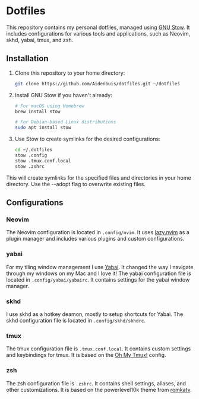 # Dotfiles

This repository contains my personal dotfiles, managed using [GNU Stow](https://www.gnu.org/software/stow/). It includes configurations for various tools and applications, such as Neovim, skhd, yabai, tmux, and zsh.

## Installation

1. Clone this repository to your home directory:

   ```bash
   git clone https://github.com/Aidenbuis/dotfiles.git ~/dotfiles
   ```

2. Install GNU Stow if you haven't already:

   ```bash
   # For macOS using Homebrew
   brew install stow

   # For Debian-based Linux distributions
   sudo apt install stow
   ```

3. Use Stow to create symlinks for the desired configurations:

   ```bash
   cd ~/.dotfiles
   stow .config
   stow .tmux.conf.local
   stow .zshrc
   ```

  This will create symlinks for the specified files and directories in your home directory. Use the --adopt flag to overwrite existing files.

## Configurations

### Neovim

The Neovim configuration is located in `.config/nvim`. It uses [lazy.nvim](https://github.com/folke/lazy.nvim) as a plugin manager and includes various plugins and custom configurations.

### yabai

For my tiling window management I use [Yabai](github.com/koekeishiya/yabai). It changed the way I navigate through my windows on my Mac and I love it! The yabai configuration file is located in `.config/yabai/yabairc`. It contains settings for the yabai window manager.

### skhd

I use skhd as a hotkey deamon, mostly to setup shortcuts for Yabai. The skhd configuration file is located in `.config/skhd/skhdrc`. 

### tmux

The tmux configuration file is `.tmux.conf.local`. It contains custom settings and keybindings for tmux. It is based on the [Oh My Tmux!](https://github.com/gpakosz/.tmux) config.

### zsh

The zsh configuration file is `.zshrc`. It contains shell settings, aliases, and other customizations. It is based on the powerlevel10k theme from [romkatv](https://github.com/romkatv/powerlevel10k).

